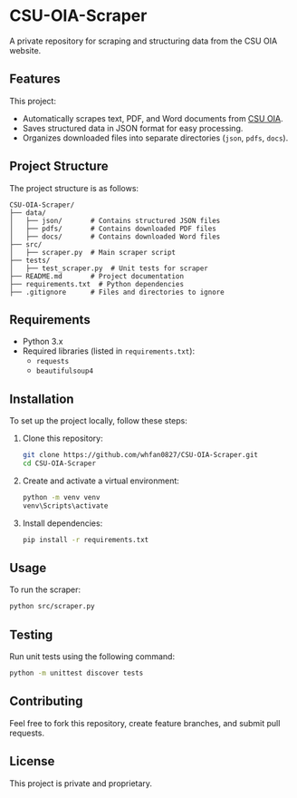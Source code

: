 # CSU-OIA-Scraper

A private repository for scraping and structuring data from the CSU OIA website.

## Features
This project:
- Automatically scrapes text, PDF, and Word documents from [CSU OIA](https://oia.csu.edu.tw/).
- Saves structured data in JSON format for easy processing.
- Organizes downloaded files into separate directories (`json`, `pdfs`, `docs`).

## Project Structure
The project structure is as follows:
```
CSU-OIA-Scraper/
├── data/
│   ├── json/       # Contains structured JSON files
│   ├── pdfs/       # Contains downloaded PDF files
│   ├── docs/       # Contains downloaded Word files
├── src/
│   ├── scraper.py  # Main scraper script
├── tests/
│   ├── test_scraper.py  # Unit tests for scraper
├── README.md       # Project documentation
├── requirements.txt  # Python dependencies
├── .gitignore      # Files and directories to ignore
```

## Requirements
- Python 3.x
- Required libraries (listed in `requirements.txt`):
  - `requests`
  - `beautifulsoup4`

## Installation
To set up the project locally, follow these steps:
1. Clone this repository:
   ```bash
   git clone https://github.com/whfan0827/CSU-OIA-Scraper.git
   cd CSU-OIA-Scraper
   ```

2. Create and activate a virtual environment:
   ```bash
   python -m venv venv
   venv\Scripts\activate
   ```

3. Install dependencies:
   ```bash
   pip install -r requirements.txt
   ```

## Usage
To run the scraper:
```bash
python src/scraper.py
```

## Testing
Run unit tests using the following command:
```bash
python -m unittest discover tests
```

## Contributing
Feel free to fork this repository, create feature branches, and submit pull requests.

## License
This project is private and proprietary.
